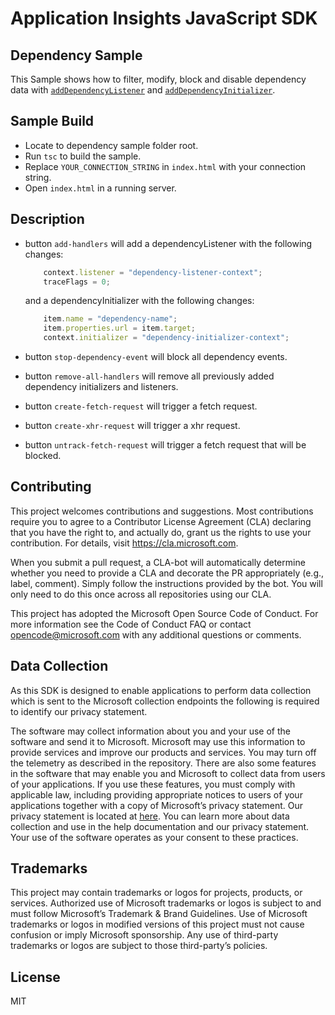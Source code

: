 # Application Insights JavaScript SDK

## Dependency Sample

This Sample shows how to filter, modify, block and disable dependency data with [`addDependencyListener`](../../API-reference.md#adddependencylistener) and [`addDependencyInitializer`](../../API-reference.md#adddependencyinitializer).

## Sample Build

- Locate to dependency sample folder root.
- Run `tsc` to build the sample.
- Replace `YOUR_CONNECTION_STRING` in `index.html` with your connection string.
- Open `index.html` in a running server.

## Description

- button `add-handlers` will add a dependencyListener with the following changes:

    ```javascript
        context.listener = "dependency-listener-context";
        traceFlags = 0;
    ```

    and a dependencyInitializer with the following changes:

    ```javascript
        item.name = "dependency-name";
        item.properties.url = item.target;
        context.initializer = "dependency-initializer-context";
    ```

- button `stop-dependency-event` will block all dependency events.

- button `remove-all-handlers` will remove all previously added dependency initializers and listeners.

- button `create-fetch-request` will trigger a fetch request.

- button `create-xhr-request` will trigger a xhr request.

- button `untrack-fetch-request` will trigger a fetch request that will be blocked.

## Contributing

This project welcomes contributions and suggestions. Most contributions require you to agree to a Contributor License Agreement (CLA) declaring that you have the right to, and actually do, grant us the rights to use your contribution. For details, visit <https://cla.microsoft.com>.

When you submit a pull request, a CLA-bot will automatically determine whether you need to provide a CLA and decorate the PR appropriately (e.g., label, comment). Simply follow the instructions provided by the bot. You will only need to do this once across all repositories using our CLA.

This project has adopted the Microsoft Open Source Code of Conduct. For more information see the Code of Conduct FAQ or contact opencode@microsoft.com with any additional questions or comments.

## Data Collection

As this SDK is designed to enable applications to perform data collection which is sent to the Microsoft collection endpoints the following is required to identify our privacy statement.

The software may collect information about you and your use of the software and send it to Microsoft. Microsoft may use this information to provide services and improve our products and services. You may turn off the telemetry as described in the repository. There are also some features in the software that may enable you and Microsoft to collect data from users of your applications. If you use these features, you must comply with applicable law, including providing appropriate notices to users of your applications together with a copy of Microsoft’s privacy statement. Our privacy statement is located at [here](https://go.microsoft.com/fwlink/?LinkID=824704). You can learn more about data collection and use in the help documentation and our privacy statement. Your use of the software operates as your consent to these practices.

## Trademarks

This project may contain trademarks or logos for projects, products, or services. Authorized use of Microsoft trademarks or logos is subject to and must follow Microsoft’s Trademark & Brand Guidelines. Use of Microsoft trademarks or logos in modified versions of this project must not cause confusion or imply Microsoft sponsorship. Any use of third-party trademarks or logos are subject to those third-party’s policies.

## License

MIT
